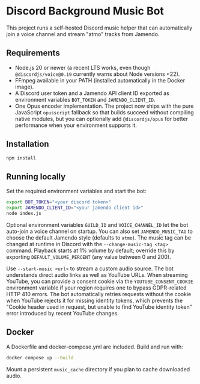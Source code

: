 # Discord Background Music Bot

This project runs a self-hosted Discord music helper that can automatically join a voice channel and stream "atmo" tracks from Jamendo.

## Requirements

- Node.js 20 or newer (a recent LTS works, even though `@discordjs/voice@0.19` currently warns about Node versions <22).
- FFmpeg available in your PATH (installed automatically in the Docker image).
- A Discord user token and a Jamendo API client ID exported as environment variables `BOT_TOKEN` and `JAMENDO_CLIENT_ID`.
- One Opus encoder implementation. The project now ships with the pure JavaScript `opusscript` fallback so that builds succeed without compiling native modules, but you can optionally add `@discordjs/opus` for better performance when your environment supports it.

## Installation

```bash
npm install
```

## Running locally

Set the required environment variables and start the bot:

```bash
export BOT_TOKEN="<your discord token>"
export JAMENDO_CLIENT_ID="<your jamendo client id>"
node index.js
```

Optional environment variables `GUILD_ID` and `VOICE_CHANNEL_ID` let the bot auto-join a voice channel on startup. You can also
set `JAMENDO_MUSIC_TAG` to choose the default Jamendo style (defaults to `atmo`). The music tag can be changed at runtime in
Discord with the `--change-music-tag <tag>` command. Playback starts at 1% volume by default; override this by exporting
`DEFAULT_VOLUME_PERCENT` (any value between 0 and 200).

Use `--start-music <url>` to stream a custom audio source. The bot understands direct audio links as well as YouTube URLs.
When streaming YouTube, you can provide a consent cookie via the `YOUTUBE_CONSENT_COOKIE` environment variable if your region requires one to bypass GDPR-related HTTP 410 errors. The bot automatically retries requests without the cookie when YouTube rejects it for missing identity tokens, which prevents the "Cookie header used in request, but unable to find YouTube identity token" error introduced by recent YouTube changes.

## Docker

A Dockerfile and docker-compose.yml are included. Build and run with:

```bash
docker compose up --build
```

Mount a persistent `music_cache` directory if you plan to cache downloaded audio.

